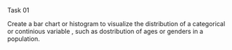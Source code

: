 Task 01

Create a bar chart or histogram to visualize the distribution of a categorical or continious variable , such as dostribution of ages or genders in a population.
